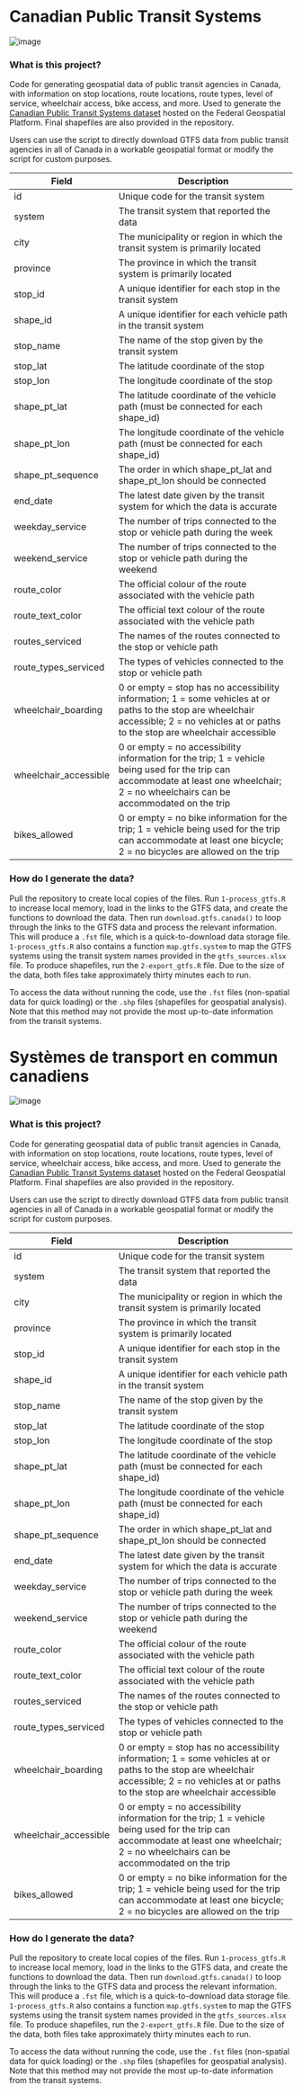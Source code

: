 # Canadian Public Transit Systems

![image](https://user-images.githubusercontent.com/57367002/189784868-1ccaf6f4-c24b-4c76-b7bb-0f86fdcf9f56.png)

### What is this project?

Code for generating geospatial data of public transit agencies in Canada, with information on stop locations, route locations, route types, level of service, wheelchair access, bike access, and more. Used to generate the [Canadian Public Transit Systems dataset](https://open.canada.ca/data/en/dataset/b8241e15-2872-4a63-9d36-3083d03e8474) hosted on the Federal Geospatial Platform. Final shapefiles are also provided in the repository.

Users can use the script to directly download GTFS data from public transit agencies in all of Canada in a workable geospatial format or modify the script for custom purposes.

| Field                 | Description                                                                                                                                                           |
|-----------------------|------------------------------------------------------------------------------------------------------------------------------------------------------------------------------------------------|
| id                    | Unique code for the transit system                                                                                                                                                       |
| system                | The transit system that reported the data                                                                                                                                                      |
| city                  | The municipality or region in which the transit system is primarily located                                                                                                                  |
| province              | The province in which the transit system is primarily located                                                                                                                                  |
| stop_id               | A unique identifier for each stop in the transit system                                                                                                                                        |
| shape_id              | A unique identifier for each vehicle path in the transit system                                                                                                                                |
| stop_name             | The name of the stop given by the transit system                                                                                                                                               |
| stop_lat              | The latitude coordinate of the stop                                                                                                                                                            |
| stop_lon              | The longitude coordinate of the stop                                                                                                                                                           |
| shape_pt_lat          | The latitude coordinate of the vehicle path (must be connected for each shape_id)                                                                                                            |
| shape_pt_lon          | The longitude coordinate of the vehicle path (must be connected for each shape_id)                                                                                                           |
| shape_pt_sequence     | The order in which shape_pt_lat and shape_pt_lon should be connected                                                                                                                           |
| end_date              | The latest date given by the transit system for which the data is accurate                                                                                                                   |
| weekday_service       | The number of trips connected to the stop or vehicle path during the week                                                                                                                      |
| weekend_service       | The number of trips connected to the stop or vehicle path during the weekend                                                                                                                 |
| route_color           | The official colour of the route associated with the vehicle path                                                                                                                              |
| route_text_color      | The official text colour of the route associated with the vehicle path                                                                                                                         |
| routes_serviced       | The names of the routes connected to the stop or vehicle path                                                                                                                                  |
| route_types_serviced  | The types of vehicles connected to the stop or vehicle path                                                                                                                                    |
| wheelchair_boarding   | 0 or empty = stop has no accessibility information; 1 = some vehicles at or paths to the stop are wheelchair accessible; 2 = no vehicles at or paths   to the stop are wheelchair accessible |
| wheelchair_accessible | 0 or empty = no accessibility information for the trip; 1 = vehicle being used for the trip can accommodate at least one wheelchair; 2 = no wheelchairs   can be accommodated on the trip    |
| bikes_allowed         | 0 or empty = no bike information for the trip; 1 = vehicle being used for the trip can accommodate at least one bicycle; 2 = no bicycles are allowed on the trip                           |

### How do I generate the data?

Pull the repository to create local copies of the files. Run <code>1-process_gtfs.R</code> to increase local memory, load in the links to the GTFS data, and create the functions to download the data. Then run <code>download.gtfs.canada()</code> to loop through the links to the GTFS data and process the relevant information. This will produce a <code>.fst</code> file, which is a quick-to-download data storage file. <code>1-process_gtfs.R</code> also contains a function <code>map.gtfs.system</code> to map the GTFS systems using the transit system names provided in the <code>gtfs_sources.xlsx</code> file. To produce shapefiles, run the <code>2-export_gtfs.R</code> file. Due to the size of the data, both files take approximately thirty minutes each to run.

To access the data without running the code, use the <code>.fst</code> files (non-spatial data for quick loading) or the <code>.shp</code> files (shapefiles for geospatial analysis). Note that this method may not provide the most up-to-date information from the transit systems.


# Systèmes de transport en commun canadiens

![image](https://user-images.githubusercontent.com/57367002/189784929-ca30b980-2a97-4068-b3d6-9bc77088236f.png)

### What is this project?

Code for generating geospatial data of public transit agencies in Canada, with information on stop locations, route locations, route types, level of service, wheelchair access, bike access, and more. Used to generate the [Canadian Public Transit Systems dataset](https://open.canada.ca/data/en/dataset/b8241e15-2872-4a63-9d36-3083d03e8474) hosted on the Federal Geospatial Platform. Final shapefiles are also provided in the repository.

Users can use the script to directly download GTFS data from public transit agencies in all of Canada in a workable geospatial format or modify the script for custom purposes.

| Field                 | Description                                                                                                                                                           |
|-----------------------|------------------------------------------------------------------------------------------------------------------------------------------------------------------------------------------------|
| id                    | Unique code for the transit system                                                                                                                                                       |
| system                | The transit system that reported the data                                                                                                                                                      |
| city                  | The municipality or region in which the transit system is primarily located                                                                                                                  |
| province              | The province in which the transit system is primarily located                                                                                                                                  |
| stop_id               | A unique identifier for each stop in the transit system                                                                                                                                        |
| shape_id              | A unique identifier for each vehicle path in the transit system                                                                                                                                |
| stop_name             | The name of the stop given by the transit system                                                                                                                                               |
| stop_lat              | The latitude coordinate of the stop                                                                                                                                                            |
| stop_lon              | The longitude coordinate of the stop                                                                                                                                                           |
| shape_pt_lat          | The latitude coordinate of the vehicle path (must be connected for each shape_id)                                                                                                            |
| shape_pt_lon          | The longitude coordinate of the vehicle path (must be connected for each shape_id)                                                                                                           |
| shape_pt_sequence     | The order in which shape_pt_lat and shape_pt_lon should be connected                                                                                                                           |
| end_date              | The latest date given by the transit system for which the data is accurate                                                                                                                   |
| weekday_service       | The number of trips connected to the stop or vehicle path during the week                                                                                                                      |
| weekend_service       | The number of trips connected to the stop or vehicle path during the weekend                                                                                                                 |
| route_color           | The official colour of the route associated with the vehicle path                                                                                                                              |
| route_text_color      | The official text colour of the route associated with the vehicle path                                                                                                                         |
| routes_serviced       | The names of the routes connected to the stop or vehicle path                                                                                                                                  |
| route_types_serviced  | The types of vehicles connected to the stop or vehicle path                                                                                                                                    |
| wheelchair_boarding   | 0 or empty = stop has no accessibility information; 1 = some vehicles at or paths to the stop are wheelchair accessible; 2 = no vehicles at or paths   to the stop are wheelchair accessible |
| wheelchair_accessible | 0 or empty = no accessibility information for the trip; 1 = vehicle being used for the trip can accommodate at least one wheelchair; 2 = no wheelchairs   can be accommodated on the trip    |
| bikes_allowed         | 0 or empty = no bike information for the trip; 1 = vehicle being used for the trip can accommodate at least one bicycle; 2 = no bicycles are allowed on the trip                           |


### How do I generate the data?

Pull the repository to create local copies of the files. Run <code>1-process_gtfs.R</code> to increase local memory, load in the links to the GTFS data, and create the functions to download the data. Then run <code>download.gtfs.canada()</code> to loop through the links to the GTFS data and process the relevant information. This will produce a <code>.fst</code> file, which is a quick-to-download data storage file. <code>1-process_gtfs.R</code> also contains a function <code>map.gtfs.system</code> to map the GTFS systems using the transit system names provided in the <code>gtfs_sources.xlsx</code> file. To produce shapefiles, run the <code>2-export_gtfs.R</code> file. Due to the size of the data, both files take approximately thirty minutes each to run.

To access the data without running the code, use the <code>.fst</code> files (non-spatial data for quick loading) or the <code>.shp</code> files (shapefiles for geospatial analysis). Note that this method may not provide the most up-to-date information from the transit systems.
